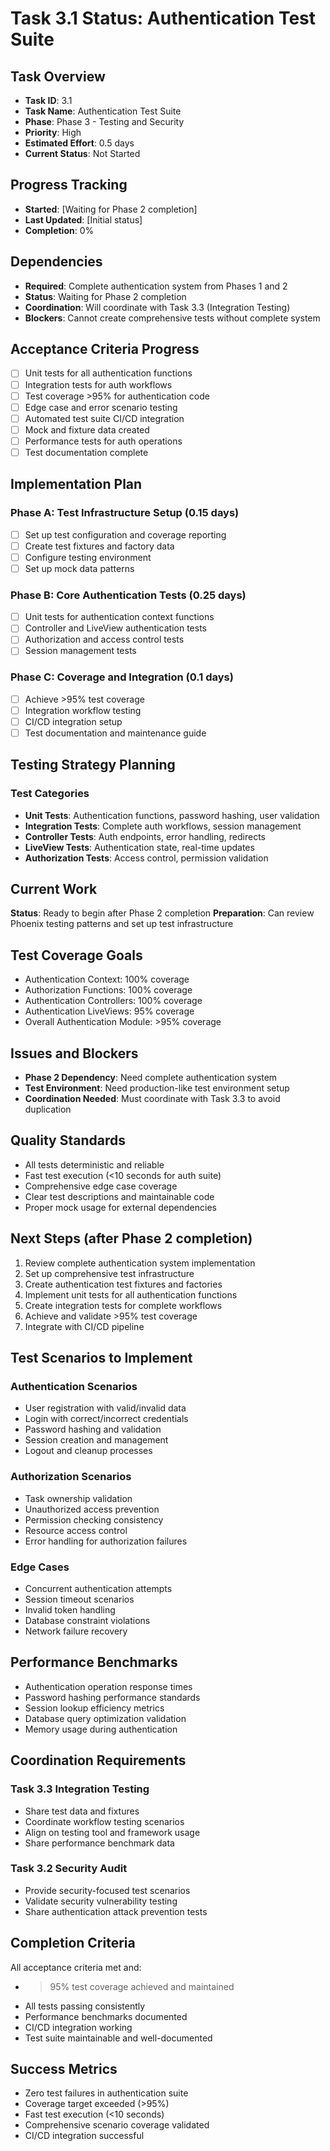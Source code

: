 # Task 3.1 Status: Authentication Test Suite

## Task Overview
- **Task ID**: 3.1
- **Task Name**: Authentication Test Suite
- **Phase**: Phase 3 - Testing and Security
- **Priority**: High
- **Estimated Effort**: 0.5 days
- **Current Status**: Not Started

## Progress Tracking
- **Started**: [Waiting for Phase 2 completion]
- **Last Updated**: [Initial status]
- **Completion**: 0%

## Dependencies
- **Required**: Complete authentication system from Phases 1 and 2
- **Status**: Waiting for Phase 2 completion
- **Coordination**: Will coordinate with Task 3.3 (Integration Testing)
- **Blockers**: Cannot create comprehensive tests without complete system

## Acceptance Criteria Progress
- [ ] Unit tests for all authentication functions
- [ ] Integration tests for auth workflows
- [ ] Test coverage >95% for authentication code
- [ ] Edge case and error scenario testing
- [ ] Automated test suite CI/CD integration
- [ ] Mock and fixture data created
- [ ] Performance tests for auth operations
- [ ] Test documentation complete

## Implementation Plan
### Phase A: Test Infrastructure Setup (0.15 days)
- [ ] Set up test configuration and coverage reporting
- [ ] Create test fixtures and factory data
- [ ] Configure testing environment
- [ ] Set up mock data patterns

### Phase B: Core Authentication Tests (0.25 days)
- [ ] Unit tests for authentication context functions
- [ ] Controller and LiveView authentication tests
- [ ] Authorization and access control tests
- [ ] Session management tests

### Phase C: Coverage and Integration (0.1 days)
- [ ] Achieve >95% test coverage
- [ ] Integration workflow testing
- [ ] CI/CD integration setup
- [ ] Test documentation and maintenance guide

## Testing Strategy Planning
### Test Categories
- **Unit Tests**: Authentication functions, password hashing, user validation
- **Integration Tests**: Complete auth workflows, session management
- **Controller Tests**: Auth endpoints, error handling, redirects
- **LiveView Tests**: Authentication state, real-time updates
- **Authorization Tests**: Access control, permission validation

## Current Work
**Status**: Ready to begin after Phase 2 completion
**Preparation**: Can review Phoenix testing patterns and set up test infrastructure

## Test Coverage Goals
- Authentication Context: 100% coverage
- Authorization Functions: 100% coverage
- Authentication Controllers: 100% coverage
- Authentication LiveViews: 95% coverage
- Overall Authentication Module: >95% coverage

## Issues and Blockers
- **Phase 2 Dependency**: Need complete authentication system
- **Test Environment**: Need production-like test environment setup
- **Coordination Needed**: Must coordinate with Task 3.3 to avoid duplication

## Quality Standards
- All tests deterministic and reliable
- Fast test execution (<10 seconds for auth suite)
- Comprehensive edge case coverage
- Clear test descriptions and maintainable code
- Proper mock usage for external dependencies

## Next Steps (after Phase 2 completion)
1. Review complete authentication system implementation
2. Set up comprehensive test infrastructure
3. Create authentication test fixtures and factories
4. Implement unit tests for all authentication functions
5. Create integration tests for complete workflows
6. Achieve and validate >95% test coverage
7. Integrate with CI/CD pipeline

## Test Scenarios to Implement
### Authentication Scenarios
- User registration with valid/invalid data
- Login with correct/incorrect credentials
- Password hashing and validation
- Session creation and management
- Logout and cleanup processes

### Authorization Scenarios
- Task ownership validation
- Unauthorized access prevention
- Permission checking consistency
- Resource access control
- Error handling for authorization failures

### Edge Cases
- Concurrent authentication attempts
- Session timeout scenarios
- Invalid token handling
- Database constraint violations
- Network failure recovery

## Performance Benchmarks
- Authentication operation response times
- Password hashing performance standards
- Session lookup efficiency metrics
- Database query optimization validation
- Memory usage during authentication

## Coordination Requirements
### Task 3.3 Integration Testing
- Share test data and fixtures
- Coordinate workflow testing scenarios
- Align on testing tool and framework usage
- Share performance benchmark data

### Task 3.2 Security Audit
- Provide security-focused test scenarios
- Validate security vulnerability testing
- Share authentication attack prevention tests

## Completion Criteria
All acceptance criteria met and:
- >95% test coverage achieved and maintained
- All tests passing consistently
- Performance benchmarks documented
- CI/CD integration working
- Test suite maintainable and well-documented

## Success Metrics
- Zero test failures in authentication suite
- Coverage target exceeded (>95%)
- Fast test execution (<10 seconds)
- Comprehensive scenario coverage validated
- CI/CD integration successful